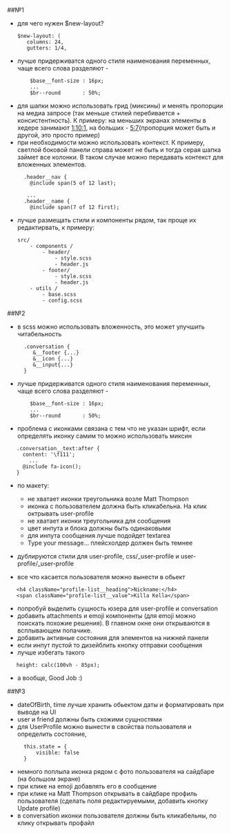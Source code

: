 ##№1

- для чего нужен $new-layout?
    ```
    $new-layout: (
       columns: 24,
       gutters: 1/4,
   ```
- лучше придерживатся одного стиля наименования переменных, чаще всего слова разделяют -
    ```
        $base__font-size : 16px;
        ...
        $br--round       : 50%;
    ```
- для шапки можно использовать грид (миксины) и менять пропорции на медиа запросе (так меньше стилей перебивается + консистентность). К примеру: на меньших экранах элементы в хедере занимают [1:10:1](http://prntscr.com/bypkq5), на больших - [5:7](http://prntscr.com/bypy9q)(пропорция может быть и другой, это просто пример)
- при необходимости можно использовать контекст. К примеру, светлой боковой панели справа может не быть и тогда серая шапка займет все колонки. В таком случае можно передавать контекст для вложенных элементов.
    ```
      .header__nav {
        @include span(5 of 12 last);

       ...
      .header__name {
        @include span(7 of 12 first);
    ```
- лучше размещать стили и компоненты рядом, так проще их редактирвать, к примеру:
    ```
    src/
        - components /
            - header/
                - style.scss
                - header.js
            - footer/
                - style.scss
                - header.js
        - utils /
            - base.scss
            - config.scss
    ```

##№2

- в scss можно использовать вложенность, это может улучшить читабельность
   ```
     .conversation {
        &__footer {...}
        &__icon {...}
        &__input{...}
     }
   ```
- лучше придерживатся одного стиля наименования переменных, чаще всего слова разделяют -
    ```
        $base__font-size : 16px;
        ...
        $br--round       : 50%;
    ```
- проблема с иконками связана с тем что не указан шрифт, если определять иконку самим то можно использовать миксин
 ```
    .conversation__text:after {
      content: '\f111';
        ...
      @include fa-icon();
    }
 ```
- по макету:
    - не хватает иконки треугольника возле Matt Thompson
    - иконка с пользователем должна быть кликабельна. На клик октрывать user-profile
    - не хватает иконки треугольника для сообщения
    - цвет инпута и блока должны быть одинаковыми
    - для инпута сообщения лучше подойдет textarea
    - Type your message... плейсхолдер должен быть темнее

- дублируются стили для user-profile, css/_user-profile и user-profile/_user-profile
- все что касается пользователя можно вынести в обьект
 ```
    <h4 className="profile-list__heading">Nickname:</h4>
    <span className="profile-list__value">Killa Kella</span>
 ```
- попробуй выделить сущность юзера для user-profile и conversation
- добавить attachments и emoji компоненты (для emoji можно поискать похожие решения). В главном окне они открываются в всплывающем попачике.
- добавить активные состояния для элементов на нижней панели
- если инпут пустой то дизейблить кнопку отправки сообщения
- лучше избегать такого
 ```
    height: calc(100vh - 85px);
  ```
- а вообще, Good Job :)

##№3

- dateOfBirth, time лучше хранить обьектом даты и форматировать при выводе на UI
- user и friend должны быть схожими сущностями
- для UserProfile можно вынести в свойства пользователя и определить состояние,
  ```
    this.state = {
        visible: false
    }
  ```
- немного поплыла иконка рядом с фото пользователя на сайдбаре (на большом экране)
- при клике на emoji добавлять его в сообщение
- при клике на Matt Thompson открывать в сайдбаре профиль пользователя (сделать поля редактируемыми, добавить кнопку Update profile)
- в conversation иконки пользователя должны быть кликабельны, по клику открывать профайл

